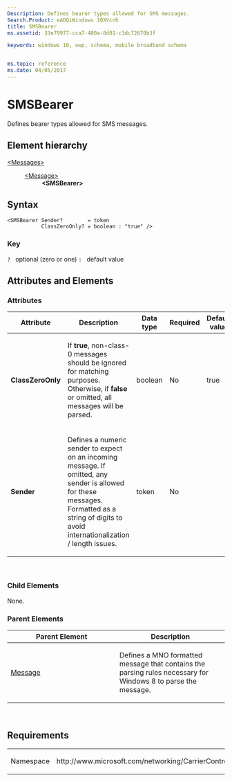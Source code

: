```yaml
---
Description: Defines bearer types allowed for SMS messages.
Search.Product: eADQiWindows 10XVcnh
title: SMSBearer
ms.assetid: 33e79977-cca7-400a-8d01-c3dc72670b3f

keywords: windows 10, uwp, schema, mobile broadband schema


ms.topic: reference
ms.date: 04/05/2017
---
```


# SMSBearer


Defines bearer types allowed for SMS messages.

## Element hierarchy

<dl>
<dt><a href="element-messages.md">&lt;Messages&gt;</a></dt>
<dd>
<dl>
<dt><a href="element-message.md">&lt;Message&gt;</a></dt>
<dd><b>&lt;SMSBearer&gt;</b></dd>
</dl>
</dd>
</dl>

## Syntax

``` syntax
<SMSBearer Sender?        = token
           ClassZeroOnly? = boolean : "true" />
```

### Key

`?`   optional (zero or one)
`:`   default value
## Attributes and Elements


### Attributes

<table>
<colgroup>
<col width="20%" />
<col width="20%" />
<col width="20%" />
<col width="20%" />
<col width="20%" />
</colgroup>
<thead>
<tr class="header">
<th>Attribute</th>
<th>Description</th>
<th>Data type</th>
<th>Required</th>
<th>Default value</th>
</tr>
</thead>
<tbody>
<tr class="odd">
<td><strong>ClassZeroOnly</strong></td>
<td><p>If <strong>true</strong>, non-class-0 messages should be ignored for matching purposes. Otherwise, if <strong>false</strong> or omitted, all messages will be parsed.</p></td>
<td>boolean</td>
<td>No</td>
<td>true</td>
</tr>
<tr class="even">
<td><strong>Sender</strong></td>
<td><p>Defines a numeric sender to expect on an incoming message. If omitted, any sender is allowed for these messages. Formatted as a string of digits to avoid internationalization / length issues.</p></td>
<td>token</td>
<td>No</td>
<td></td>
</tr>
</tbody>
</table>

 

### Child Elements

None.

### Parent Elements

<table>
<colgroup>
<col width="50%" />
<col width="50%" />
</colgroup>
<thead>
<tr class="header">
<th>Parent Element</th>
<th>Description</th>
</tr>
</thead>
<tbody>
<tr class="odd">
<td><a href="element-message.md">Message</a> </td>
<td><p>Defines a MNO formatted message that contains the parsing rules necessary for Windows 8 to parse the message.</p></td>
</tr>
</tbody>
</table>

 

## Requirements

<table>
<colgroup>
<col width="50%" />
<col width="50%" />
</colgroup>
<tbody>
<tr class="odd">
<td><p>Namespace</p></td>
<td><p>http://www.microsoft.com/networking/CarrierControl/WWAN/v1</p></td>
</tr>
</tbody>
</table>

 

 




